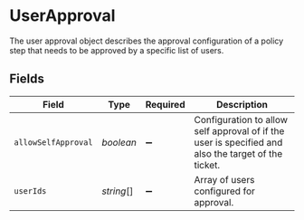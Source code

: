 # UserApproval

 The user approval object describes the approval configuration of a policy step that needs to be approved by a specific list of users.



## Fields

| Field                                                                                                 | Type                                                                                                  | Required                                                                                              | Description                                                                                           |
| ----------------------------------------------------------------------------------------------------- | ----------------------------------------------------------------------------------------------------- | ----------------------------------------------------------------------------------------------------- | ----------------------------------------------------------------------------------------------------- |
| `allowSelfApproval`                                                                                   | *boolean*                                                                                             | :heavy_minus_sign:                                                                                    |  Configuration to allow self approval of if the user is specified and also the target of the ticket.<br/> |
| `userIds`                                                                                             | *string*[]                                                                                            | :heavy_minus_sign:                                                                                    |  Array of users configured for approval.<br/>                                                         |